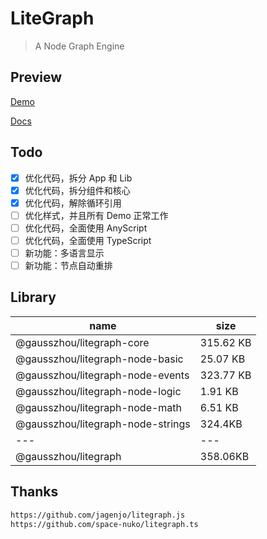 # LiteGraph

> A Node Graph Engine

## Preview

[Demo](https://gausszhou.github.io/litegraph/demo)

[Docs](https://gausszhou.github.io/litegraph/docs)

## Todo

- [x] 优化代码，拆分 App 和 Lib
- [x] 优化代码，拆分组件和核心
- [x] 优化代码，解除循环引用
- [ ] 优化样式，并且所有 Demo 正常工作
- [ ] 优化代码，全面使用 AnyScript
- [ ] 优化代码，全面使用 TypeScript
- [ ] 新功能：多语言显示
- [ ] 新功能：节点自动重排

## Library

| name                              | size      |
| --------------------------------- | --------- |
| @gausszhou/litegraph-core         | 315.62 KB |
| @gausszhou/litegraph-node-basic   | 25.07 KB  |
| @gausszhou/litegraph-node-events  | 323.77 KB |
| @gausszhou/litegraph-node-logic   | 1.91 KB   |
| @gausszhou/litegraph-node-math    | 6.51 KB   |
| @gausszhou/litegraph-node-strings | 324.4KB   |
| ---                               | ---       |
| @gausszhou/litegraph              | 358.06KB  |

## Thanks

```bash
https://github.com/jagenjo/litegraph.js
https://github.com/space-nuko/litegraph.ts
```
